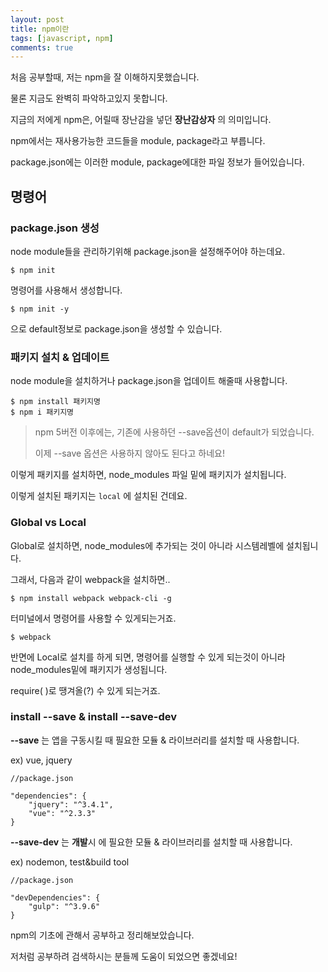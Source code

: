 ```yaml
---
layout: post
title: npm이란
tags: [javascript, npm]
comments: true
---
```


처음 공부할때, 저는 npm을 잘 이해하지못했습니다.

물론 지금도 완벽히 파악하고있지 못합니다.

지금의 저에게 npm은, 어릴때 장난감을 넣던 **장난감상자** 의 의미입니다.

npm에서는 재사용가능한 코드들을 module, package라고 부릅니다.

package.json에는 이러한 module, package에대한 파일 정보가 들어있습니다.



## 명령어

### package.json 생성

node module들을 관리하기위해 package.json을 설정해주어야 하는데요.

```
$ npm init
```

명령어를 사용해서 생성합니다.

```
$ npm init -y
```

으로 default정보로 package.json을 생성할 수 있습니다.



### 패키지 설치 & 업데이트

node module을 설치하거나 package.json을 업데이트 해줄때 사용합니다.

```
$ npm install 패키지명
$ npm i 패키지명
```

> npm 5버전 이후에는, 기존에 사용하던 --save옵션이 default가 되었습니다.
>
> 이제 --save 옵션은 사용하지 않아도 된다고 하네요!

  이렇게 패키지를 설치하면, node_modules 파일 밑에 패키지가 설치됩니다.

  이렇게 설치된 패키지는 `local` 에 설치된 건데요.



### Global vs Local

Global로 설치하면, node_modules에 추가되는 것이 아니라 시스템레벨에 설치됩니다.

그래서, 다음과 같이 webpack을 설치하면..

```
$ npm install webpack webpack-cli -g
```

터미널에서 명령어를 사용할 수 있게되는거죠.

```
$ webpack
```

반면에 Local로 설치를 하게 되면, 명령어를 실행할 수 있게 되는것이 아니라 node_modules밑에 패키지가 생성됩니다.

require( )로 땡겨올(?) 수 있게 되는거죠.



### install **--save** & install **--save-dev**

**--save** 는 앱을 구동시킬 때 필요한 모듈 & 라이브러리를 설치할 때 사용합니다.

ex) vue, jquery

```
//package.json

"dependencies": {
	"jquery": "^3.4.1",
	"vue": "^2.3.3"
}
```



**--save-dev** 는 **개발**시 에 필요한 모듈 & 라이브러리를 설치할 때 사용합니다.

ex)  nodemon, test&build tool

```
//package.json

"devDependencies": {
	"gulp": "^3.9.6"
}
```



npm의 기초에 관해서 공부하고 정리해보았습니다.

저처럼 공부하려 검색하시는 분들께 도움이 되었으면 좋겠네요!